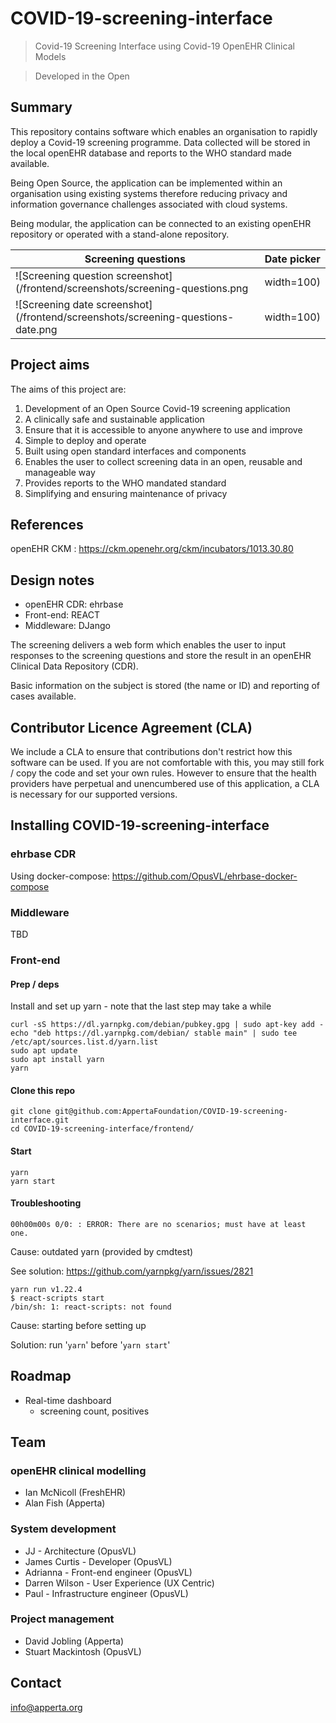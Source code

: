 # COVID-19-screening-interface

> Covid-19 Screening Interface using Covid-19 OpenEHR Clinical Models

> Developed in the Open

## Summary

This repository contains software which enables an organisation to rapidly deploy a Covid-19 screening programme. Data collected will be stored in the local openEHR database and reports to the WHO standard made available.

Being Open Source, the application can be implemented within an organisation using existing systems therefore reducing privacy and information governance challenges associated with cloud systems.

Being modular, the application can be connected to an existing openEHR repository or operated with a stand-alone repository.

| Screening questions | Date picker  |
|------------|-------------|
| ![Screening question screenshot](/frontend/screenshots/screening-questions.png|width=100) | 
![Screening date screenshot](/frontend/screenshots/screening-questions-date.png|width=100) |

## Project aims

The aims of this project are:

1. Development of an Open Source Covid-19 screening application 
2. A clinically safe and sustainable application
2. Ensure that it is accessible to anyone anywhere to use and improve
3. Simple to deploy and operate
4. Built using open standard interfaces and components
5. Enables the user to collect screening data in an open, reusable and manageable way
6. Provides reports to the WHO mandated standard
7. Simplifying and ensuring maintenance of privacy


## References

openEHR CKM
: https://ckm.openehr.org/ckm/incubators/1013.30.80

## Design notes

- openEHR CDR: ehrbase
- Front-end: REACT
- Middleware: DJango

The screening delivers a web form which enables the user to input responses to the screening questions and store the result in an openEHR Clinical Data Repository (CDR).

Basic information on the subject is stored (the name or ID) and reporting of cases available.

## Contributor Licence Agreement (CLA)

We include a CLA to ensure that contributions don't restrict how this software can be used. If you are not comfortable with this, you may still fork / copy the code and set your own rules.
However to ensure that the health providers have perpetual and unencumbered use of this application, a CLA is necessary for our supported versions.

## Installing COVID-19-screening-interface

### ehrbase CDR

Using docker-compose: https://github.com/OpusVL/ehrbase-docker-compose

### Middleware

TBD

### Front-end


#### Prep / deps

Install and set up yarn - note that the last step may take a while

```
curl -sS https://dl.yarnpkg.com/debian/pubkey.gpg | sudo apt-key add -
echo "deb https://dl.yarnpkg.com/debian/ stable main" | sudo tee /etc/apt/sources.list.d/yarn.list
sudo apt update
sudo apt install yarn
yarn
```

#### Clone this repo

```
git clone git@github.com:AppertaFoundation/COVID-19-screening-interface.git
cd COVID-19-screening-interface/frontend/
```

#### Start

```
yarn
yarn start
```

#### Troubleshooting

```00h00m00s 0/0: : ERROR: There are no scenarios; must have at least one.```

Cause: outdated yarn (provided by cmdtest)

See solution: https://github.com/yarnpkg/yarn/issues/2821

```
yarn run v1.22.4
$ react-scripts start
/bin/sh: 1: react-scripts: not found
```

Cause: starting before setting up

Solution: run '```yarn```' before '```yarn start```'


## Roadmap

- Real-time dashboard
  - screening count, positives

## Team

### openEHR clinical modelling

- Ian McNicoll (FreshEHR)
- Alan Fish (Apperta)

### System development

- JJ - Architecture (OpusVL)
- James Curtis - Developer (OpusVL)
- Adrianna - Front-end engineer (OpusVL)
- Darren Wilson - User Experience (UX Centric)
- Paul - Infrastructure engineer (OpusVL)

### Project management

- David Jobling (Apperta)
- Stuart Mackintosh (OpusVL)

## Contact

info@apperta.org

